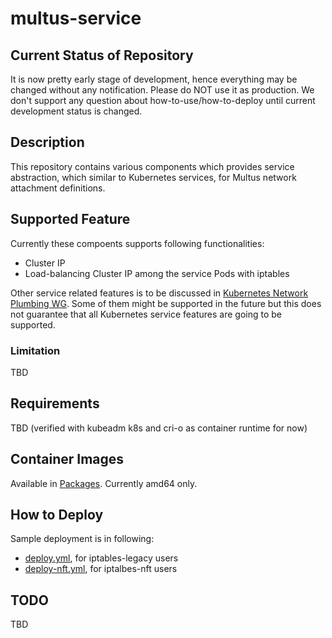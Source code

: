 # multus-service


## Current Status of Repository

It is now pretty early stage of development, hence everything may be changed without any notification. Please do NOT use it as production. We don't support any question about how-to-use/how-to-deploy until current development status is changed.


## Description

This repository contains various components which provides service abstraction, which similar to Kubernetes services, for Multus network attachment definitions.


## Supported Feature

Currently these compoents supports following functionalities:

- Cluster IP
- Load-balancing Cluster IP among the service Pods with iptables

Other service related features is to be discussed in [Kubernetes Network Plumbing WG](https://github.com/k8snetworkplumbingwg/community). Some of them might be supported in the future but this does not guarantee that all Kubernetes service features are going to be supported.

### Limitation

TBD


## Requirements

TBD (verified with kubeadm k8s and cri-o as container runtime for now)


## Container Images

Available in [Packages](https://github.com/k8snetworkplumbingwg/multus-service/pkgs/container/multus-service).
Currently amd64 only.

## How to Deploy

Sample deployment is in following:

- [deploy.yml](https://raw.githubusercontent.com/k8snetworkplumbingwg/multus-service/main/deploy.yml), for iptables-legacy users
- [deploy-nft.yml](https://raw.githubusercontent.com/k8snetworkplumbingwg/multus-service/main/deploy-nft.yml), for iptalbes-nft users

## TODO

TBD
